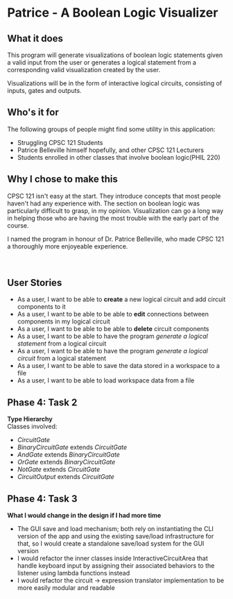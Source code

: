# Patrice - A Boolean Logic Visualizer

## What it does
This program will generate visualizations of boolean logic statements given a 
valid input from the user or generates a logical statement from a corresponding
valid visualization created by the user.

Visualizations will be in the form of interactive logical circuits, 
consisting of inputs, gates and outputs.


## Who's it for
The following groups of people might find some utility in this application:
- Struggling CPSC 121 Students
- Patrice Belleville himself hopefully, and other CPSC 121 Lecturers
- Students enrolled in other classes that involve boolean logic(PHIL 220)

## Why I chose to make this
CPSC 121 isn't easy at the start. They introduce concepts that most people
haven't had any experience with. The section on boolean logic was particularly
difficult to grasp, in my opinion. Visualization can go a long way in helping 
those who are having the most trouble with the early part of the course. 

I named the program in honour of Dr. Patrice Belleville, who made CPSC 121
a thoroughly more enjoyeable experience. <br> </br> <br>

## User Stories
- As a user, I want to be able to **create** a new logical circuit and add circuit components to it
- As a user, I want to be able to be able to **edit** connections between components in my logical circuit
- As a user, I want to be able to be able to **delete** circuit components
- As a user, I want to be able to have the program *generate a logical statement* from a logical circuit
- As a user, I want to be able to have the program *generate a logical circuit* from a logical statement
- As a user, I want to be able to save the data stored in a workspace to a file
- As a user, I want to be able to load workspace data from a file

## Phase 4: Task 2
**Type Hierarchy**<br>
Classes involved:
- *CircuitGate*
- *BinaryCircuitGate* extends *CircuitGate*
- *AndGate* extends *BinaryCircuitGate*
- *OrGate* extends *BinaryCircuitGate*
- *NotGate* extends *CircuitGate*
- *CircuitOutput* extends *CircuitGate*

## Phase 4: Task 3
**What I would change in the design if I had more time** 
<br>
- The GUI save and load mechanism; both rely on instantiating the CLI version of the app
and using the existing save/load infrastructure for that, so I would create a standalone
save/load system for the GUI version
- I would refactor the inner classes inside InteractiveCircuitArea that handle keyboard 
input by assigning their associated behaviors to the listener using lambda functions instead
- I would refactor the circuit -> expression translator implementation to be more easily modular
 and readable



